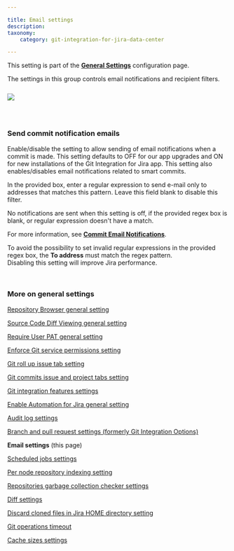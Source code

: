 ```yaml
---

title: Email settings
description:
taxonomy:
    category: git-integration-for-jira-data-center

---
```


<div class="bbb-callout bbb--info">
    <div class="irow">
    <div class="ilogobox">
        <span class="logoimg"></span>
    </div>
    <div class="imsgbox">
        This setting is part of the <a href='/git-integration-for-jira-data-center/general-settings-gij-self-managed/'><b>General Settings</b></a> configuration page.
    </div>
    </div>
</div>

The settings in this group controls email notifications and recipient filters.

<img src='/wp-content/uploads/gij-gitserver-gencfg-email-settings.png' style='display:block;margin:25px auto;max-width:100%;' />

&nbsp;

### Send commit notification emails

Enable/disable the setting to allow sending of email notifications when a commit is made. This setting defaults to OFF for our app upgrades and ON for new installations of the Git Integration for Jira app. This setting also enables/disables email notifications related to smart commits.

In the provided box, enter a regular expression to send e-mail only to addresses that matches this pattern. Leave this field blank to disable this filter.

No notifications are sent when this setting is off, if the provided regex box is blank, or regular expression doesn't have a match.

For more information, see [**Commit Email Notifications**](/git-integration-for-jira-data-center/commit-email-notifications-gij-self-managed).

<div class="bbb-callout bbb--alert">
    <div class="irow">
    <div class="ilogobox">
        <span class="logoimg"></span>
    </div>
    <div class="imsgbox">
        To avoid the possibility to set invalid regular expressions in the provided regex box, the <b>To address</b> must match the regex pattern.
    </div>
    </div>
</div>

<div class="bbb-callout bbb--tip">
    <div class="irow">
    <div class="ilogobox">
        <span class="logoimg"></span>
    </div>
    <div class="imsgbox">
        Disabling this setting will improve Jira performance.
    </div>
    </div>
</div>

&nbsp;

### More on general settings

[Repository Browser general setting](/git-integration-for-jira-data-center/repository-Browser-general-setting-gij-self-managed)

[Source Code Diff Viewing general setting](/git-integration-for-jira-data-center/source-Code-Diff-Viewing-general-setting-gij-self-managed)

[Require User PAT general setting](/git-integration-for-jira-data-center/require-User-PAT-general-setting-gij-self-managed)

[Enforce Git service permissions setting](/git-integration-for-jira-data-center/enforce-Git-service-permissions-gij-self-managed)

[Git roll up issue tab setting](/git-integration-for-jira-data-center/git-roll-up-tab-setting-gij-self-managed)

[Git commits issue and project tabs setting](/git-integration-for-jira-data-center/git-commits-issue-and-project-tabs-gij-self-managed)

[Git integration features settings](/git-integration-for-jira-data-center/git-integration-features-gij-self-managed)

[Enable Automation for Jira general setting](/git-integration-for-jira-data-center/enable-Automation-for-Jira-general-setting-gij-self-managed)

[Audit log settings](/git-integration-for-jira-data-center/audit-log-settings-gij-self-managed)

[Branch and pull request settings (formerly Git Integration Options)](/git-integration-for-jira-data-center/branch-and-pull-request-settings-(formerly-Git-Integration-Options)-gij-self-managed)

**Email settings** (this page)

[Scheduled jobs settings](/git-integration-for-jira-data-center/scheduled-jobs-gij-self-managed)

[Per node repository indexing setting](/git-integration-for-jira-data-center/Per-Node-Repository-Indexing-gij-self-managed)

[Repositories garbage collection checker settings](/git-integration-for-jira-data-center/Repositories-garbage-collection-checker-gij-self-managed)

[Diff settings](/git-integration-for-jira-data-center/Diff-Settings-gij-self-managed)

[Discard cloned files in Jira HOME directory setting](/git-integration-for-jira-data-center/Discard-cloned-files-in-Jira-home-directory-gij-self-managed)

[Git operations timeout](/git-integration-fpr-jira-data-center/git-operations-timeout-gij-self-managed)

[Cache sizes settings](/git-integration-for-jira-data-center/cache-sizes-settings-gij-self-managed)

